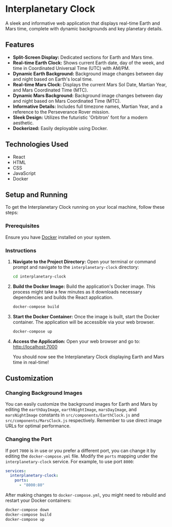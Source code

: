 # Interplanetary Clock

A sleek and informative web application that displays real-time Earth and Mars time, complete with dynamic backgrounds and key planetary details.

## Features

*   **Split-Screen Display:** Dedicated sections for Earth and Mars time.
*   **Real-time Earth Clock:** Shows current Earth date, day of the week, and time in Coordinated Universal Time (UTC) with AM/PM.
*   **Dynamic Earth Background:** Background image changes between day and night based on Earth's local time.
*   **Real-time Mars Clock:** Displays the current Mars Sol Date, Martian Year, and Mars Coordinated Time (MTC).
*   **Dynamic Mars Background:** Background image changes between day and night based on Mars Coordinated Time (MTC).
*   **Informative Details:** Includes full timezone names, Martian Year, and a reference to the Perseverance Rover mission.
*   **Sleek Design:** Utilizes the futuristic 'Orbitron' font for a modern aesthetic.
*   **Dockerized:** Easily deployable using Docker.

## Technologies Used

*   React
*   HTML
*   CSS
*   JavaScript
*   Docker

## Setup and Running

To get the Interplanetary Clock running on your local machine, follow these steps:

### Prerequisites

Ensure you have [Docker](https://www.docker.com/get-started) installed on your system.

### Instructions

1.  **Navigate to the Project Directory:**
    Open your terminal or command prompt and navigate to the `interplanetary-clock` directory:
    ```bash
    cd interplanetary-clock
    ```

2.  **Build the Docker Image:**
    Build the application's Docker image. This process might take a few minutes as it downloads necessary dependencies and builds the React application.
    ```bash
    docker-compose build
    ```

3.  **Start the Docker Container:**
    Once the image is built, start the Docker container. The application will be accessible via your web browser.
    ```bash
    docker-compose up
    ```

4.  **Access the Application:**
    Open your web browser and go to:
    [http://localhost:7000](http://localhost:7000)

    You should now see the Interplanetary Clock displaying Earth and Mars time in real-time!

## Customization

### Changing Background Images

You can easily customize the background images for Earth and Mars by editing the `earthDayImage`, `earthNightImage`, `marsDayImage`, and `marsNightImage` constants in `src/components/EarthClock.js` and `src/components/MarsClock.js` respectively. Remember to use direct image URLs for optimal performance.

### Changing the Port

If port `7000` is in use or you prefer a different port, you can change it by editing the `docker-compose.yml` file. Modify the `ports` mapping under the `interplanetary-clock` service. For example, to use port `8000`:

```yaml
services:
  interplanetary-clock:
    ports:
      - "8000:80"
```

After making changes to `docker-compose.yml`, you might need to rebuild and restart your Docker containers:

```bash
docker-compose down
docker-compose build
docker-compose up
```
